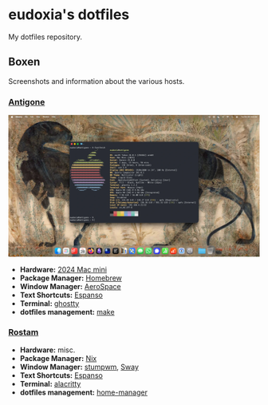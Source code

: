 # eudoxia's dotfiles

My dotfiles repository.

## Boxen

Screenshots and information about the various hosts.

### [Antigone](https://github.com/eudoxia0/dotfiles/tree/master/hosts/antigone)

![Screenshot of a macOS desktop, showing a centered terminal window, displaying system information output by the fastfetch program.](images/antigone.webp)

- **Hardware:** [2024 Mac mini](https://support.apple.com/en-au/121555)
- **Package Manager:** [Homebrew](https://brew.sh/)
- **Window Manager:** [AeroSpace](https://github.com/nikitabobko/AeroSpace)
- **Text Shortcuts:** [Espanso](https://espanso.org/)
- **Terminal:** [ghostty](https://ghostty.org/)
- **dotfiles management:** [make](https://github.com/eudoxia0/dotfiles/blob/master/hosts/antigone/Makefile)

### [Rostam](https://github.com/eudoxia0/dotfiles/tree/master/hosts/rostam)

- **Hardware:** misc.
- **Package Manager:** [Nix](https://nixos.org/)
- **Window Manager:** [stumpwm](https://stumpwm.github.io/), [Sway](https://swaywm.org/)
- **Text Shortcuts:** [Espanso](https://espanso.org/)
- **Terminal:** [alacritty](https://github.com/alacritty/alacritty)
- **dotfiles management:** [home-manager](https://nix-community.github.io/home-manager/)
